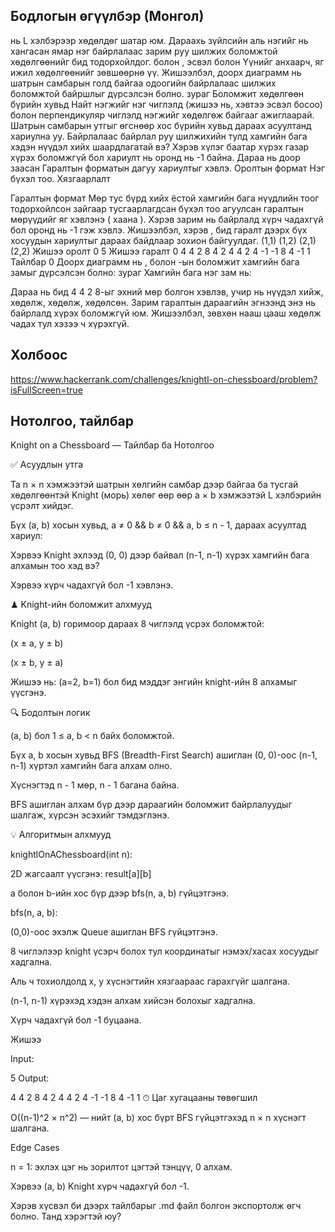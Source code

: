 ## Бодлогын өгүүлбэр (Монгол)

нь L хэлбэрээр хөдөлдөг шатар юм. Дараахь зүйлсийн аль нэгийг нь хангасан ямар нэг байрлалаас зарим руу шилжих боломжтой хөдөлгөөнийг бид тодорхойлдог. 
болон , эсвэл 
болон
Үүнийг анхаарч, яг ижил хөдөлгөөнийг зөвшөөрнө үү. Жишээлбэл, доорх диаграмм нь шатрын самбарын голд байгаа одоогийн байрлалаас шилжих боломжтой байршлыг дүрсэлсэн болно.
зураг
Боломжит хөдөлгөөн бүрийн хувьд Найт нэгжийг нэг чиглэлд (жишээ нь, хэвтээ эсвэл босоо) болон перпендикуляр чиглэлд нэгжийг хөдөлгөж байгааг ажиглаарай.
Шатрын самбарын утгыг өгснөөр хос бүрийн хувьд дараах асуултанд хариулна уу.
Байрлалаас байрлал руу шилжихийн тулд хамгийн бага хэдэн нүүдэл хийх шаардлагатай вэ? Хэрэв хүлэг баатар хүрэх газар хүрэх боломжгүй бол хариулт нь оронд нь -1 байна.
Дараа нь доор заасан Гаралтын форматын дагуу хариултыг хэвлэ.
Оролтын формат
Нэг бүхэл тоо.
Хязгаарлалт

Гаралтын формат
Мөр тус бүрд хийх ёстой хамгийн бага нүүдлийн тоог тодорхойлсон зайгаар тусгаарлагдсан бүхэл тоо агуулсан гаралтын мөрүүдийг яг хэвлэнэ ( хаана ). Хэрэв зарим нь байрлалд хүрч чадахгүй бол оронд нь -1 гэж хэвлэ.
Жишээлбэл, хэрэв , бид гаралт дээрх бүх хосуудын хариултыг дараах байдлаар зохион байгуулдаг.
(1,1) (1,2)
(2,1) (2,2)
Жишээ оролт 0
5
Жишээ гаралт 0
4 4 2 8
4 2 4 4
2 4 -1 -1
8 4 -1 1
Тайлбар 0
Доорх диаграмм нь , болон -ын боломжит хамгийн бага замыг дүрсэлсэн болно:
зураг
Хамгийн бага нэг зам нь:

Дараа нь бид 4 4 2 8-ыг эхний мөр болгон хэвлэв, учир нь нүүдэл хийж, хөдөлж, хөдөлж, хөдөлсөн.
Зарим гаралтын дараагийн эгнээнд энэ нь байрлалд хүрэх боломжгүй юм. Жишээлбэл, зөвхөн нааш цааш хөдөлж чадах тул хэзээ ч хүрэхгүй.




## Холбоос

https://www.hackerrank.com/challenges/knightl-on-chessboard/problem?isFullScreen=true






## Нотолгоо, тайлбар

 Knight on a Chessboard — Тайлбар ба Нотолгоо

✅ Асуудлын утга

Та n × n хэмжээтэй шатрын хөлгийн самбар дээр байгаа ба тусгай хөдөлгөөнтэй Knight (морь) хөлөг өөр өөр a × b хэмжээтэй L хэлбэрийн үсрэлт хийдэг.

Бүх (a, b) хосын хувьд, a ≠ 0 && b ≠ 0 && a, b ≤ n - 1, дараах асуултад хариул:

Хэрвээ Knight эхлээд (0, 0) дээр байвал (n-1, n-1) хүрэх хамгийн бага алхамын тоо хэд вэ?

Хэрвээ хүрч чадахгүй бол -1 хэвлэнэ.

♟ Knight-ийн боломжит алхмууд

Knight (a, b) горимоор дараах 8 чиглэлд үсрэх боломжтой:

(x ± a, y ± b)

(x ± b, y ± a)

Жишээ нь: (a=2, b=1) бол бид мэддэг энгийн knight-ийн 8 алхамыг үүсгэнэ.

🔍 Бодолтын логик

(a, b) бол 1 ≤ a, b < n байх боломжтой.

Бүх a, b хосын хувьд BFS (Breadth-First Search) ашиглан (0, 0)-оос (n-1, n-1) хүртэл хамгийн бага алхам олно.

Хүснэгтэд n - 1 мөр, n - 1 багана байна.

BFS ашиглан алхам бүр дээр дараагийн боломжит байрлалуудыг шалгаж, хүрсэн эсэхийг тэмдэглэнэ.

💡 Алгоритмын алхмууд

knightlOnAChessboard(int n):

2D жагсаалт үүсгэнэ: result[a][b]

a болон b-ийн хос бүр дээр bfs(n, a, b) гүйцэтгэнэ.

bfs(n, a, b):

(0,0)-оос эхэлж Queue ашиглан BFS гүйцэтгэнэ.

8 чиглэлээр knight үсэрч болох тул координатыг нэмэх/хасах хосуудыг хадгална.

Аль ч тохиолдолд x, y хүснэгтийн хязгаараас гарахгүйг шалгана.

(n-1, n-1) хүрэхэд хэдэн алхам хийсэн болохыг хадгална.

Хүрч чадахгүй бол -1 буцаана.

 Жишээ

Input:

5
Output:

4 4 2 8
4 2 4 4
2 4 -1 -1
8 4 -1 1
⏱ Цаг хугацааны төвөгшил

O((n-1)^2 × n^2) — нийт (a, b) хос бүрт BFS гүйцэтгэхэд n × n хүснэгт шалгана.

 Edge Cases

n = 1: эхлэх цэг нь зорилтот цэгтэй тэнцүү, 0 алхам.

Хэрвээ (a, b) Knight хүрч чадахгүй бол -1.

Хэрэв хүсвэл би дээрх тайлбарыг .md файл болгон экспортолж өгч болно. Танд хэрэгтэй юу?

